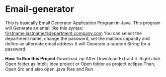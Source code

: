 # Email-generator
This is basically Email Generator Application Program in Java.
This program will Generate an email like this syntax: firstname.lastname@department.company.com
You can select the department name, change the password, set the mailbox capacity and define an alternate email address
It will Generate a random String for a password.

**How To Run this Project**
Download zip
After Download Extract it.
Right click
Open folder as intellij idea project or Open folder as project eclipse
Than, Open Src and also open .java files and Run

